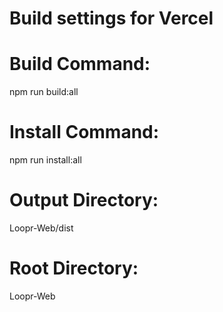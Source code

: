 # Build settings for Vercel

# Build Command:
npm run build:all

# Install Command:
npm run install:all

# Output Directory:
Loopr-Web/dist

# Root Directory:
Loopr-Web
